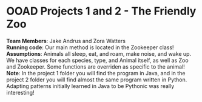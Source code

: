 
# OOAD Projects 1 and 2 - The Friendly Zoo

**Team Members**: Jake Andrus and Zora Watters  
**Running code**: Our main method is located in the Zookeeper class! <br/>
**Assumptions**: Animals all sleep, eat, and roam, make noise, and wake up. <br/>
We have classes for each species, type, and Animal itself, as well as Zoo and Zookeeper. Some functions are overriden as specific to the animal! <br/>
**Note**: In the project 1 folder you will find the program in Java, and in the project 2 folder you will find almost the same program written in Python. Adapting patterns initially learned in Java to be Pythonic was really interesting!
